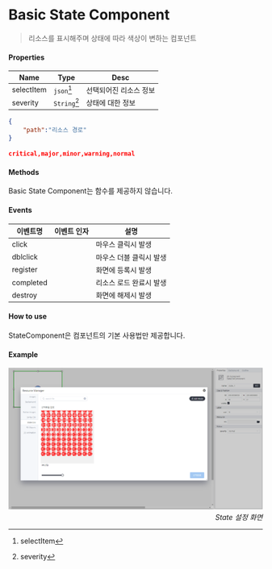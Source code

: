 # Basic State Component
> 리소스를 표시해주며 상태에 따라 색상이 변하는 컴포넌트

#### Properties
| Name | Type | Desc |
| --- | --- | --- |
|selectItem|`json`[^1]|선택되어진 리소스 정보|
|severity|`String`[^2]|상태에 대한 정보|

[^1]: selectItem
```json
{
    "path":"리소스 경로"
}
```

[^2]: severity
```json
critical,major,minor,warning,normal
```

#### Methods
Basic State Component는 함수를 제공하지 않습니다.

#### Events
|이벤트명|이벤트 인자|설명|
|---|---|---|
|click||마우스 클릭시 발생|
|dblclick||마우스 더블 클릭시 발생|
|register||화면에 등록시 발생|
|completed||리소스 로드 완료시 발생|
|destroy||화면에 해제시 발생|

#### How to use

StateComponent은 컴포넌트의 기본 사용법만 제공합니다.

#### Example

![gras](./images/state.png)
<p align="right" style="margin-top: -.85em;font-style: italic;">State 설정 화면</p>